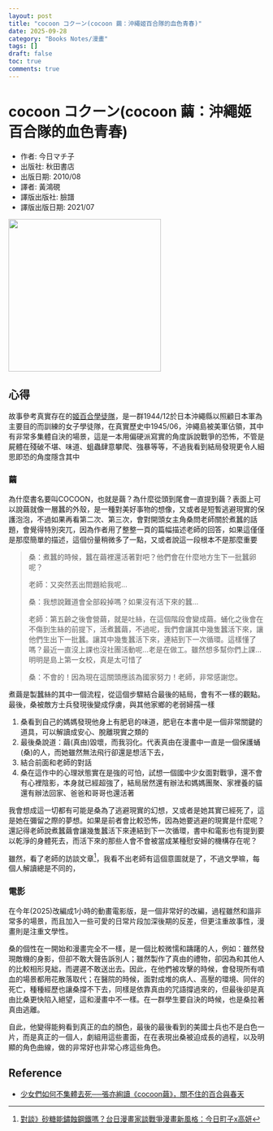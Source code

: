 ```yaml
---
layout: post
title: "cocoon コクーン(cocoon 繭：沖繩姬百合隊的血色青春)"
date: 2025-09-28
category: "Books Notes/漫畫"
tags: []
draft: false
toc: true
comments: true
---
```


# cocoon コクーン(cocoon 繭：沖繩姬百合隊的血色青春)
* 作者: 今日マチ子
* 出版社: 秋田書店
* 出版日期: 2010/08
* 譯者: 黃鴻硯
* 譯版出版社: 臉譜
* 譯版出版日期: 2021/07

<img src="/assets/posts/COCOON繭.jpg" alt="" width="300">
<!-- more -->

## 心得
故事參考真實存在的[姬百合學徒隊](https://zh.wikipedia.org/wiki/%E5%A7%AC%E7%99%BE%E5%90%88%E5%AD%B8%E5%BE%92%E9%9A%8A)，是一群1944/12於日本沖繩縣以照顧日本軍為主要目的而訓練的女子學徒隊，在真實歷史中1945/06，沖繩島被美軍佔領，其中有非常多集體自決的場景，這是一本用偏硬派寫實的角度訴說戰爭的恐怖，不管是屍體在殘破不堪、味道、蛆蟲肆意攀爬、強暴等等，不過我看到結局發現更令人細思即恐的角度隱含其中

### 繭
為什麼書名要叫COCOON，也就是繭？為什麼從頭到尾會一直提到繭？表面上可以說繭就像一層蠶的外殼，是一種對美好事物的想像，又或者是短暫逃避現實的保護泡泡，不過如果再看第二次、第三次，會對開頭女主角桑問老師關於煮蠶的話題，會覺得特別突兀，因為作者用了整整一頁的篇幅描述老師的回答，如果這僅僅是那麼簡單的描述，這個份量稍微多了一點，又或者說這一段根本不是那麼重要
> 桑：煮蠶的時候，蠶在繭裡還活著對吧？他們會在什麼地方生下一批蠶卵呢？
> 
> 老師：又突然丟出問題給我呢...
> 
> 桑：我想說難道會全部殺掉嗎？如果沒有活下來的蠶...
> 
> 老師：第五齡之後會營繭，就是吐絲，在這個階段會變成繭。蛹化之後會在不傷到生絲的前提下，活煮蠶繭，不過呢，我們會讓其中幾隻蠶活下來，讓他們生出下一批蠶。讓其中幾隻蠶活下來，連結到下一次循環。這樣懂了嗎？最近一直沒上課也沒社團活動呢...老是在做工。雖然想多幫你們上課...明明是島上第一女校，真是太可惜了
> 
> 桑：不會的！因為現在這關頭應該為國家努力！老師，非常感謝您。

煮繭是製蠶絲的其中一個流程，從這個步驟結合最後的結局，會有不一樣的觀點。最後，桑被敵方士兵發現後變成俘虜，與其他家鄉的老弱婦孺一樣
1. 桑看到自己的媽媽發現他身上有肥皂的味道，肥皂在本書中是一個非常關鍵的道具，可以解讀成安心、脫離現實之類的
2. 最後桑說道：繭(真由)毀壞，而我羽化。代表真由在漫畫中一直是一個保護蛹(桑)的人，而她雖然無法飛行卻還是想活下去，
3. 結合前面和老師的對話
4. 桑在這作中的心理狀態實在是強的可怕，試想一個國中少女面對戰爭，還不會有心裡陰影，本身就已經超強了，結局居然還有辦法和媽媽團聚、家裡養的貓還有辦法回家、爸爸和哥哥也還活著

我會想成這一切都有可能是桑為了逃避現實的幻想，又或者是她其實已經死了，這是她在彌留之際的夢想。如果是前者會比較恐怖，因為她要逃避的現實是什麼呢？還記得老師說煮蠶繭會讓幾隻蠶活下來連結到下一次循環，書中和電影也有提到要以乾淨的身體死去，而活下來的那些人會不會被當成某種慰安婦的機構存在呢？

雖然，看了老師的訪談文章[^1]，我看不出老師有這個意圖就是了，不過文學嘛，每個人解讀總是不同的，

### 電影
在今年(2025)改編成1小時的動畫電影版，是一個非常好的改編，過程雖然和諧非常多的場景，而且加入一些可愛的日常片段加深後期的反差，但更注重故事性，漫畫則是注重文學性。

桑的個性在一開始和漫畫完全不一樣，是一個比較微懦和躊躇的人，例如：雖然發現敵機的身影，但卻不敢大聲告訴別人；雖然製作了真由的禮物，卻因為和其他人的比較相形見絀，而遲遲不敢送出去。因此，在他們被攻擊的時候，會發現所有噴血的場景都用花散落取代；在醫院的時候，面對成堆的病人、高壓的環境、同伴的死亡，種種經歷也讓桑撐不下去，同樣是依靠真由的咒語撐過來的，但最後卻是真由比桑更快陷入絕望，這和漫畫中不一樣。在一群學生要自決的時候，也是桑拉著真由逃離。

自此，他變得能夠看到真正的血的顏色，最後的最後看到的美國士兵也不是白色一片，而是真正的一個人，劇組用這些畫面，在在表現出桑被迫成長的過程，以及明顯的角色曲線，做的非常好也非常心疼這些角色。

## Reference
* [少女們如何不集體去死──張亦絢讀《cocoon繭》，關不住的百合與春天](https://www.biosmonthly.com/article/10861)
[^1]:[對談》砂糖能鏽蝕鋼鐵嗎？台日漫畫家談戰爭漫畫新風格：今日町子x高妍](https://www.openbook.org.tw/article/p-64909)